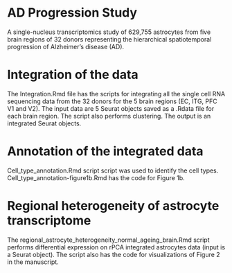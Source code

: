 # AD Progression Study
A single-nucleus transcriptomics study of 629,755 astrocytes from five brain regions of 32 donors representing the hierarchical spatiotemporal progression of Alzheimer’s disease (AD).

# Integration of the data
The Integration.Rmd file has the scripts for integrating all the single cell RNA sequencing data from the 32 donors for the 5 brain regions (EC, ITG, PFC V1 and V2). The input data are 5 Seurat objects saved as a .Rdata file for each brain region. The script also performs clustering. The output is an integrated Seurat objects. 

# Annotation of the integrated data
Cell_type_annotation.Rmd script script was used to identify the cell types. Cell_type_annotation-figure1b.Rmd has the code for Figure 1b.

# Regional heterogeneity of astrocyte transcriptome
The regional_astrocyte_heterogeneity_normal_ageing_brain.Rmd script performs differential expression on rPCA integrated astrocytes data (input is a Seurat object). The script also has the code for visualizations of Figure 2 in the manuscript. 

